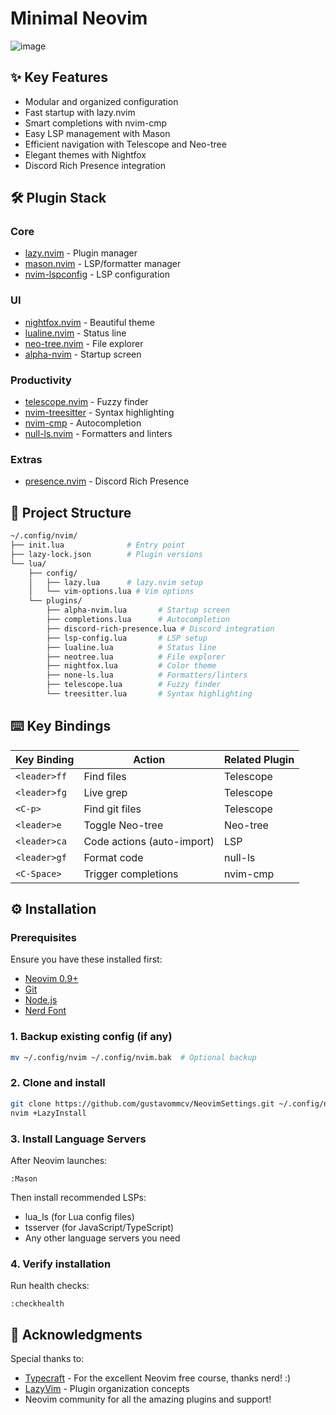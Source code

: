 # Minimal Neovim

![image](https://github.com/user-attachments/assets/42a3a73c-e61c-470c-9788-258df57abfbe)

## ✨ Key Features

- Modular and organized configuration
- Fast startup with lazy.nvim
- Smart completions with nvim-cmp
- Easy LSP management with Mason
- Efficient navigation with Telescope and Neo-tree
- Elegant themes with Nightfox
- Discord Rich Presence integration

## 🛠️ Plugin Stack

### Core
- [lazy.nvim](https://github.com/folke/lazy.nvim) - Plugin manager
- [mason.nvim](https://github.com/williamboman/mason.nvim) - LSP/formatter manager
- [nvim-lspconfig](https://github.com/neovim/nvim-lspconfig) - LSP configuration

### UI
- [nightfox.nvim](https://github.com/EdenEast/nightfox.nvim) - Beautiful theme
- [lualine.nvim](https://github.com/nvim-lualine/lualine.nvim) - Status line
- [neo-tree.nvim](https://github.com/nvim-neo-tree/neo-tree.nvim) - File explorer
- [alpha-nvim](https://github.com/goolord/alpha-nvim) - Startup screen

### Productivity
- [telescope.nvim](https://github.com/nvim-telescope/telescope.nvim) - Fuzzy finder
- [nvim-treesitter](https://github.com/nvim-treesitter/nvim-treesitter) - Syntax highlighting
- [nvim-cmp](https://github.com/hrsh7th/nvim-cmp) - Autocompletion
- [null-ls.nvim](https://github.com/nvimtools/none-ls.nvim) - Formatters and linters

### Extras
- [presence.nvim](https://github.com/andweeb/presence.nvim) - Discord Rich Presence

## 📂 Project Structure

```sh
~/.config/nvim/
├── init.lua              # Entry point
├── lazy-lock.json        # Plugin versions
└── lua/
    ├── config/
    │   ├── lazy.lua      # lazy.nvim setup
    │   └── vim-options.lua # Vim options
    └── plugins/
        ├── alpha-nvim.lua       # Startup screen
        ├── completions.lua      # Autocompletion
        ├── discord-rich-presence.lua # Discord integration
        ├── lsp-config.lua       # LSP setup
        ├── lualine.lua          # Status line
        ├── neotree.lua          # File explorer
        ├── nightfox.lua         # Color theme
        ├── none-ls.lua          # Formatters/linters
        ├── telescope.lua        # Fuzzy finder
        └── treesitter.lua       # Syntax highlighting
```

## ⌨️ Key Bindings

| Key Binding    | Action                      | Related Plugin |
|----------------|-----------------------------|----------------|
| `<leader>ff`   | Find files                  | Telescope      |
| `<leader>fg`   | Live grep                   | Telescope      |
| `<C-p>`        | Find git files              | Telescope      |
| `<leader>e`    | Toggle Neo-tree             | Neo-tree       |
| `<leader>ca`   | Code actions (auto-import)  | LSP            |
| `<leader>gf`   | Format code                 | null-ls        |
| `<C-Space>`    | Trigger completions         | nvim-cmp       |

## ⚙️ Installation

### Prerequisites
Ensure you have these installed first:
- [Neovim 0.9+](https://github.com/neovim/neovim/releases)
- [Git](https://git-scm.com/downloads)
- [Node.js](https://nodejs.org/)
- [Nerd Font](https://www.nerdfonts.com/)

### 1. Backup existing config (if any)
```sh
mv ~/.config/nvim ~/.config/nvim.bak  # Optional backup
```

### 2. Clone and install
```sh
git clone https://github.com/gustavommcv/NeovimSettings.git ~/.config/nvim
nvim +LazyInstall
```

### 3. Install Language Servers
After Neovim launches:
```vim
:Mason
```
Then install recommended LSPs:
- lua_ls (for Lua config files)
- tsserver (for JavaScript/TypeScript)
- Any other language servers you need

### 4. Verify installation
Run health checks:
```vim
:checkhealth
```

## 🙏 Acknowledgments

Special thanks to:

- [Typecraft](https://www.youtube.com/@typecraft_dev) - For the excellent Neovim free course, thanks nerd! :)
- [LazyVim](https://www.lazyvim.org/) - Plugin organization concepts
- Neovim community for all the amazing plugins and support!
